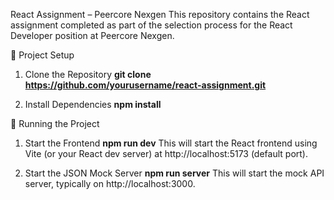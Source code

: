 React Assignment – Peercore Nexgen
This repository contains the React assignment completed as part of the selection process for the React Developer position at Peercore Nexgen.

🔧 Project Setup

1. Clone the Repository
**git clone https://github.com/yourusername/react-assignment.git**

2. Install Dependencies
**npm install**

🚀 Running the Project

1. Start the Frontend
**npm run dev**
This will start the React frontend using Vite (or your React dev server) at http://localhost:5173 (default port).

2. Start the JSON Mock Server
**npm run server**
This will start the mock API server, typically on http://localhost:3000.

